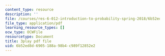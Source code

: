 ```yaml
---
content_type: resource
description: ''
file: /courses/res-6-012-introduction-to-probability-spring-2018/6b52ed8d6905188a98b4c989f12852e2_hJjiCrdsNV8.pdf
file_type: application/pdf
learning_resource_types: []
ocw_type: OCWFile
resourcetype: Document
title: 3play pdf file
uid: 6b52ed8d-6905-188a-98b4-c989f12852e2
---
```

